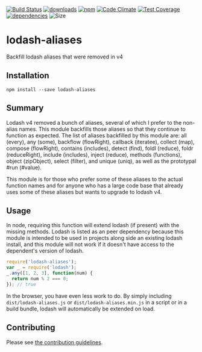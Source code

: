 [![Build Status](https://travis-ci.org/tandrewnichols/lodash-aliases.png)](https://travis-ci.org/tandrewnichols/lodash-aliases) [![downloads](http://img.shields.io/npm/dm/lodash-aliases.svg)](https://npmjs.org/package/lodash-aliases) [![npm](http://img.shields.io/npm/v/lodash-aliases.svg)](https://npmjs.org/package/lodash-aliases) [![Code Climate](https://codeclimate.com/github/tandrewnichols/lodash-aliases/badges/gpa.svg)](https://codeclimate.com/github/tandrewnichols/lodash-aliases) [![Test Coverage](https://codeclimate.com/github/tandrewnichols/lodash-aliases/badges/coverage.svg)](https://codeclimate.com/github/tandrewnichols/lodash-aliases) [![dependencies](https://david-dm.org/tandrewnichols/lodash-aliases.png)](https://david-dm.org/tandrewnichols/lodash-aliases) ![Size](https://img.shields.io/badge/size-368b-brightgreen.svg)

# lodash-aliases

Backfill lodash aliases that were removed in v4

## Installation

`npm install --save lodash-aliases`

## Summary

Lodash v4 removed a bunch of aliases, several of which I prefer to the non-alias names. This module backfills those aliases so that they continue to function as expected. The list of aliases backfilled by this module are: all (every), any (some), backflow (flowRight), callback (iteratee), collect (map), compose (flowRight), contains (includes), detect (find), foldl (reduce), foldr (reduceRight), include (includes), inject (reduce), methods (functions), object (zipObject), select (filter), and unique (uniq), as well as the prototypal #run (#value).

This module is for those who prefer some of these aliases to the actual function names and for anyone who has a large code base that already uses some of these aliases but wants to upgrade to lodash v4.

## Usage

In node, requiring this function will extend lodash (if present) with the missing methods. Lodash is listed as an peer dependency because this module is intended to be used in projects along side an existing lodash install, and this module will not work if it doesn't have access to the dependent's version of lodash.

```js
require('lodash-aliases');
var _ = require('lodash');
_.any([1, 2, 3], function(num) {
  return num % 2 === 0;
}); // true
```

In the browser, you have even less work to do. By simply including `dist/lodash-aliases.js` or `dist/lodash-aliases.min.js` in a script or in a build bundle, lodash will automatically be extended on load.

## Contributing

Please see [the contribution guidelines](CONTRIBUTING.md).
